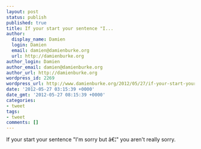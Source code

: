 ```yaml
---
layout: post
status: publish
published: true
title: If your start your sentence "I...
author:
  display_name: Damien
  login: Damien
  email: damien@damienburke.org
  url: http://damienburke.org
author_login: Damien
author_email: damien@damienburke.org
author_url: http://damienburke.org
wordpress_id: 2269
wordpress_url: http://www.damienburke.org/2012/05/27/if-your-start-your-sentence-i/
date: '2012-05-27 03:15:39 +0000'
date_gmt: '2012-05-27 08:15:39 +0000'
categories:
- tweet
tags:
- tweet
comments: []
---
```

<p>If your start your sentence "I'm sorry but &acirc;&euro;&brvbar;" you aren't really sorry.</p>
